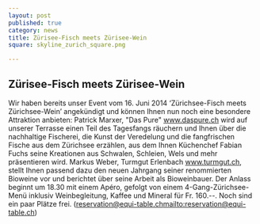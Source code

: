 ```yaml
---
layout: post
published: true
category: news
title: Zürisee-Fisch meets Zürisee-Wein
square: skyline_zurich_square.png

---
```


## Zürisee-Fisch meets Zürisee-Wein

Wir haben bereits unser Event vom 16. Juni 2014 ‘Zürichsee-Fisch meets Zürichsee-Wein’ angekündigt und können 
Ihnen nun noch eine besondere Attraktion anbieten: Patrick Marxer, "Das Pure" www.daspure.ch
wird auf unserer Terrasse einen Teil des Tagesfangs räuchern und Ihnen über die nachhaltige Fischerei, 
die Kunst der Veredelung und die fangfrischen Fische aus dem Zürichsee erzählen, 
aus dem Ihnen Küchenchef Fabian Fuchs seine Kreationen aus Schwalen, Schleien, Wels und mehr präsentieren wird. 
Markus Weber, Turmgut Erlenbach www.turmgut.ch, stellt Ihnen passend dazu den neuen 
Jahrgang seiner renommierten Bioweine vor und berichtet über seine Arbeit als Bioweinbauer. 
Der Anlass beginnt um 18.30 mit einem Apéro, 
gefolgt von einem 4-Gang-Zürichsee-Menü inklusiv Weinbegleitung, Kaffee und Mineral für Fr. 160.--. 
Noch sind ein paar Plätze frei. (reservation@equi-table.ch<mailto:reservation@equi-table.ch>)

